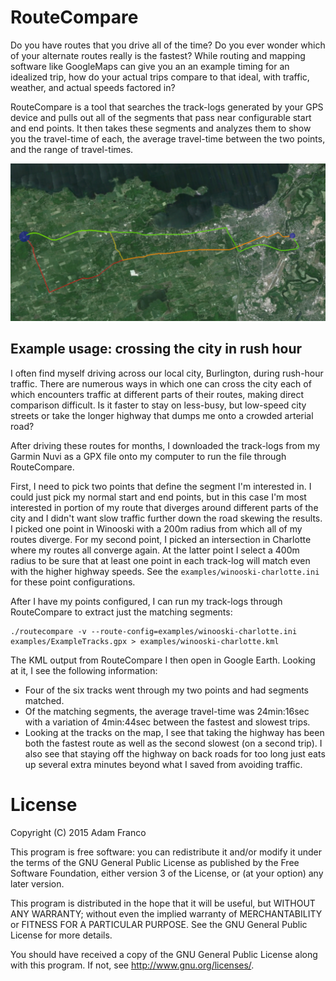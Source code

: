 RouteCompare
============

Do you have routes that you drive all of the time? Do you ever wonder which of
your alternate routes really is the fastest? While routing and mapping software
like GoogleMaps can give you an an example timing for an idealized trip, how
do your actual trips compare to that ideal, with traffic, weather, and actual
speeds factored in?

RouteCompare is a tool that searches the track-logs generated by your GPS device
and pulls out all of the segments that pass near configurable start and end points.
It then takes these segments and analyzes them to show you the travel-time of each,
the average travel-time between the two points, and the range of travel-times.

![Example output comparing several tracks](https://raw.githubusercontent.com/adamfranco/RouteCompare/master/examples/winooski-charlotte.png)

Example usage: crossing the city in rush hour
---------------------------------------------

I often find myself driving across our local city, Burlington, during rush-hour 
traffic. There are numerous ways in which one can cross the city each of which
encounters traffic at different parts of their routes, making direct comparison
difficult. Is it faster to stay on less-busy, but low-speed city streets or 
take the longer highway that dumps me onto a crowded arterial road?

After driving these routes for months, I downloaded the track-logs from my Garmin
Nuvi as a GPX file onto my computer to run the file through RouteCompare.

First, I need to pick two points that define the segment I'm interested in. I 
could just pick my normal start and end points, but in this case I'm most 
interested in portion of my route that diverges around different parts of the 
city and I didn't want slow traffic further down the road skewing the results.
I picked one point in Winooski with a 200m radius from which all of my routes
diverge. For my second point, I picked an intersection in Charlotte where my
routes all converge again. At the latter point I select a 400m radius to be sure
that at least one point in each track-log will match even with the higher highway
speeds. See the `examples/winooski-charlotte.ini` for these point configurations.

After I have my points configured, I can run my track-logs through RouteCompare
to extract just the matching segments:

    ./routecompare -v --route-config=examples/winooski-charlotte.ini examples/ExampleTracks.gpx > examples/winooski-charlotte.kml
    
The KML output from RouteCompare I then open in Google Earth. Looking at it, I
see the following information:

* Four of the six tracks went through my two points and had segments matched.
* Of the matching segments, the average travel-time was 24min:16sec with a
  variation of 4min:44sec between the fastest and slowest trips.
* Looking at the tracks on the map, I see that taking the highway has been both
  the fastest route as well as the second slowest (on a second trip). I also see
  that staying off the highway on back roads for too long just eats up several
  extra minutes beyond what I saved from avoiding traffic.

License
=======
Copyright (C) 2015 Adam Franco

This program is free software: you can redistribute it and/or modify
it under the terms of the GNU General Public License as published by
the Free Software Foundation, either version 3 of the License, or
(at your option) any later version.

This program is distributed in the hope that it will be useful,
but WITHOUT ANY WARRANTY; without even the implied warranty of
MERCHANTABILITY or FITNESS FOR A PARTICULAR PURPOSE.  See the
GNU General Public License for more details.

You should have received a copy of the GNU General Public License
along with this program.  If not, see <http://www.gnu.org/licenses/>.
